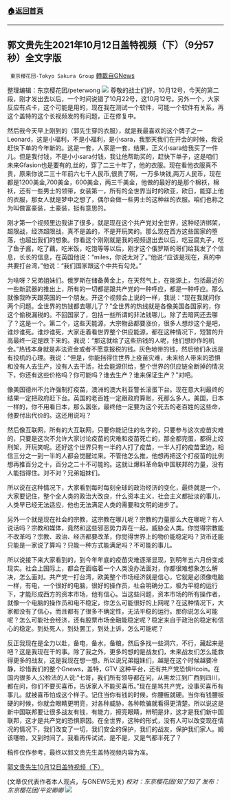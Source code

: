 ###  [:house:返回首頁](https://github.com/ourhimalayas/txt)
---


## 郭文贵先生2021年10月12日盖特视频（下）（9分57秒）全文字版
` 東京櫻花団-Tokyo Sakura Group` [轉載自GNews](https://gnews.org/zh-hans/1590737/)

整理编辑：东京樱花团/peterwong
![](https://assets.gnews.org/wp-content/uploads/2021/10/image-222.png)
尊敬的战士们好，10月12号，今天的第二段，刚才发出去以后，一个时间说错了10月22号，这10月12号。另外一个，大家反应有点卡，这个可能是用的，现在我在测试一个软件，可能一个软件有关系，再这个盖特的这个长视频发的有问题，正在修复中。

然后我今天早上刚到的（郭先生穿的衣服），就是我最喜欢的这个牌子之一Leonard，这是小福利，不是小福利，是小sara，我那天我们在开会的时候，我说赶快下单的今年新的。这是一套，人家是一套，结果，正义小sara给我买了一件儿。但是我付钱，不是小小sara付钱，我让他帮助买的，赶快下单子，这是咱们未来Gfasion也是要有的,丝的，穿了二三十年了，他的衣服。现在看他衣服真不贵，原来你说二三十年前六七千人民币,很贵了啊，一万多块钱,两万人民币，现在都是1200美金,700美金，600美金，两三千美金，他做的最好的是那个棉袄，棉袄，还有一些男士的领带，女装第一，所有的全世界当时的欧亚，欧日，能穿上他的衣服，那女人就是梦中之想了，偶尔会做一些男士的这种丝的衣服。咱们也称之为叫做富豪装，土豪装，挺有意思的。

刚才第一个视频里边我讲了很多，就是现在这个共产党对全世界，这种经济绑架，超限战，经济超限战，真不是盖的，不是开玩笑的。那么现在西方这些国家的堕落，也超出我们的想象。你看这个刚刚就是我的视频退出去以后，吃豆腐丸子，吃了鱼子酱，吃了藕，吃米饭，吃饱等等以后，刚才这个俄罗斯的哥们给我发了个信息，长长的信息，在英国他说：“miles，你说太对了。”他说:“应该是现在，真的中共要打台湾，”他说：“我们国家跟这个中共有勾兑。”

为啥呀？兄弟姐妹们。俄罗斯在储备黄金上，在天然气上，在能源上，包括最近的一些新武器的推出上，所有的一切都是跟共产党的一种呼应，都是一种呼应。那么就像我昨天跟英国的一个朋友。开这个视频会上说的一样，我说：“现在我就问你两个问题。全世界的热钱都去哪儿了？”全世界的热线就是各像美国各国家的，你这个偷税漏税的。不回国家了，包括一些所谓的非法钱哪儿，除了去暗网还去哪了？这是一个。第二个，这些天能源，大宗物品都要涨价，很多人想炒这个是吧，谁炒谁死。谁炒谁死，大家走着看世界整个供应能源，都在这种情况下，短暂的升高最终一定是跌下来的。我说：“那这就给了这些热钱的人呢，他们想炒作的机会。”热钱本身就是非法资金或者不愿意报税的钱。灰色地带的钱，然后他们永远是有投机的心理。我说：“但是，你能挡得住世界上疫苗灾难，未来给人带来的恐惧和没有人去生产，没有人去干活，社会能源供给，整个世界的供应链全断掉的情况下，你还有这些价格吗？你可能吗？谁去生产？谁来保证生产？”对吧。

像美国德州不允许强制打疫苗，澳洲的澳大利亚警长滚蛋下台。现在意大利最终的结果一定把政府赶下台。英国的老百姓一定跟政府算账，死那么多人。美国，日本一样的，你不用看日本，那么嚣张，最终他一定要为这个死去的老百姓的这些命，他要付出代价的。这还用说吗？

然后像互联网，所有的大互联网，只要你能记住的名字的，只要参与这次疫苗灾难的，只要是这次不允许大家讨论疫苗的灾难和疫苗死亡的，那全都完蛋，都得上绞刑架，开玩笑呢。还好这个世界只有一半的人打了疫苗，一半人打的疫苗里边，相信三分之一到一半的人都会觉醒过来。不管他怎么推，他想再把这个打疫苗的比例想再推百分之十，百分之二十不可能的。这就让爆料革命新中国联邦的力量，没有人能挡得住。对不对？兄弟姐妹们。

所以说在这种情况下，大家看到每时每刻全球的政治经济的变化，最终就是一个，大家要记住，整个全人类的政治大改良，什么资本主义，社会主义都扯淡的事儿，人类早已经无法适应，他也无法满足人类的需要和文明的进步了。

另外一个就是现在社会的宗教，这宗教在哪儿呢？宗教的力量那么大在哪呢？有人说话吗？宗教和媒体，竟然和这些邪恶势力弄在一起，威胁全人类。你觉得宗教能不改革吗？宗教、政治、经济都要改革，你觉得世界上的物价能稳定吗？货币还能只能是一家说了算吗？只能一种方式能满足吗？不可能的事儿。

所以说接下来大家看到的，到今年年底的疫苗灾难逐渐显现，到明年五六月份变成现实。社会上国际上，都会在面临着一个人类没办法面对，你都很难想象怎么解决，怎么面对。共产党一打台湾，欧美整个市场经济就是信心，它就是必须像电脑一样，有电，一个很好的电脑，很好的操作员，社会明确分工，极为平稳的运行下，才能形成西方的资本市场，他有信心。当这些问题，资本市场的所有操作者，就像一个电脑的操作员和电不稳定，你怎么可能很好的上网呢？在这种情况下，大家都没有了信心，而且都有了很多不确定性，无法平稳的运行。那你说怎么可能呢？怎么可能社会经济，还有股票市场金融能稳定呢？稳定来自于政治的稳定和信心的稳定。到处死人，到处罢工，到处上诉，怎么可能呢？

反正我现在是全力以赴，备电，备水，备粮，然后多找一些洞穴，不行，藏起来是吧？这是我现在干的事。除了我之外，更多的想的是战友们，未来战友们怎么能救得更多的战友，这是我现在想一想。所以说兄弟姐妹们，越是在这个时候越要冷静，珍惜我们的整个Gnews，盖特，GTV 这种平台，还有共产党恐惧Hcoin。在国内很多人,公检法的人说:“七哥，我们所有领导都在问，从黑龙江到广西到四川，都在问，你们不要买喜币，告诉家人不能买喜币。”现在是骂共产党，没事买喜币有事儿。就被喜币怕成这个样子。记住当你有钱的时候，你腰板就硬。当你有钱腰板硬的时候，你就会眼睛更明亮，对各种威胁，各种欺骗就看得更清楚。所以说这是新中国联邦要让很多战友有钱，有能力，擦亮眼睛，辨明是非，这才是我们新中国联邦，这才是共产党的恐惧原因。在全世界，这种的形式，没有人可以改变现在情况的情况下，我们改变了一切，我们安全的保护，我们的战友，保护我们家人。姆该噻啦，又到时间了。我看再传试试，是不是，又是气都半死了？

稿件仅作参考，最终以郭文贵先生盖特视频内容为准。

[郭文贵先生10月12日盖特视频（下）](https://gettr.com/post/pdy3yq0473)

(文章仅代表作者本人观点，与GNEWS无关)
*校对：东京樱花团/知了知了
发布：东京樱花团/平安卿卿*
![](https://assets.gnews.org/wp-content/uploads/2021/10/image0-1-18-1.png)
